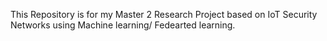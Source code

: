 This Repository is for my Master 2 Research Project based on IoT Security Networks using Machine learning/ Fedearted learning. 
